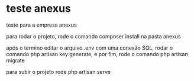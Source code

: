 # teste anexus
teste para a empresa anexus

para rodar o projeto, rode o comando composer install na pasta anexus

após o termino editar o arquivo .env com uma conexão SQL,  rodar o comando php artisan key:generate, e por fim, rode o comando php artisan migrate

para subir o projeto rode php artisan serve
